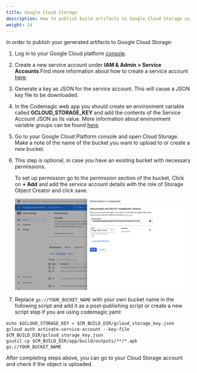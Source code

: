 ```yaml
---
title: Google Cloud Storage
description: How to publish build artifacts to Google Cloud Storage using codemagic.yaml
weight: 14
---
```


In order to publish your generated artifacts to Google Cloud Storage:

1. Log in to your Google Cloud platform [console](https://console.cloud.google.com/).

2. Create a new service account under **IAM & Admin > Service Accounts**.Find more information about how to create a service account [here](https://docs.codemagic.io/knowledge-base/google-services-authentication/#creating-a-service-account).

3. Generate a key as JSON for the service account. This will cause a JSON key file to be downloaded.

4. In the Codemagic web app you should create an environment variable called **GCLOUD_STORAGE_KEY** and add the contents of the Service Account JSON as its value. More information about environment variable groups can be found [here](https://docs.codemagic.io/variables/environment-variable-groups/).

5. Go to your Google Cloud Platform console and open Cloud Storage. Make a note of the name of the bucket you want to upload to or create a new bucket.

6. This step is optional, in case you have an existing bucket with necessary permissions.

   To set up permission go to the permission section of the bucket, Click on **+ Add** and add the service account details with the role of Storage Object Creator and click save.

   ![Google Cloud Storage Permission](../uploads/storage-object-creator-role.png)

7. Replace `gs://YOUR_BUCKET_NAME` with your own bucket name in the following script and add it as a post-publishing script or create a new script step if you are using codemagic.yaml:

```
echo $GCLOUD_STORAGE_KEY > $CM_BUILD_DIR/gcloud_storage_key.json
gcloud auth activate-service-account --key-file $CM_BUILD_DIR/gcloud_storage_key.json
gsutil cp $CM_BUILD_DIR/app/build/outputs/**/*.apk gs://YOUR_BUCKET_NAME
```

After completing steps above, you can go to your Cloud Storage account and check if the object is uploaded.
